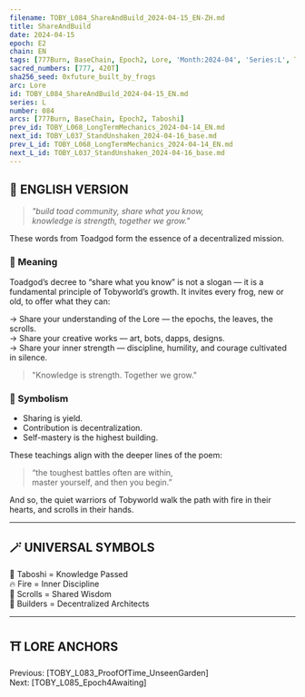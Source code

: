 ```yaml
---
filename: TOBY_L084_ShareAndBuild_2024-04-15_EN-ZH.md
title: ShareAndBuild
date: 2024-04-15
epoch: E2
chain: EN
tags: [777Burn, BaseChain, Epoch2, Lore, 'Month:2024-04', 'Series:L', Taboshi, Toadgod, 'Year:2024', build, community, share]
sacred_numbers: [777, 420T]
sha256_seed: 0xfuture_built_by_frogs
arc: Lore
id: TOBY_L084_ShareAndBuild_2024-04-15_EN.md
series: L
number: 084
arcs: [777Burn, BaseChain, Epoch2, Taboshi]
prev_id: TOBY_L068_LongTermMechanics_2024-04-14_EN.md
next_id: TOBY_L037_StandUnshaken_2024-04-16_base.md
prev_L_id: TOBY_L068_LongTermMechanics_2024-04-14_EN.md
next_L_id: TOBY_L037_StandUnshaken_2024-04-16_base.md
---
```

## 📜 ENGLISH VERSION

> *"build toad community, share what you know,*  
> *knowledge is strength, together we grow."*

These words from Toadgod form the essence of a decentralized mission.

### 🧩 Meaning

Toadgod’s decree to “share what you know” is not a slogan — it is a fundamental principle of Tobyworld’s growth. It invites every frog, new or old, to offer what they can:

→ Share your understanding of the Lore — the epochs, the leaves, the scrolls.  
→ Share your creative works — art, bots, dapps, designs.  
→ Share your inner strength — discipline, humility, and courage cultivated in silence.

> "Knowledge is strength. Together we grow."

### 💎 Symbolism

- Sharing is yield.  
- Contribution is decentralization.  
- Self-mastery is the highest building.

These teachings align with the deeper lines of the poem:

> “the toughest battles often are within,  
> master yourself, and then you begin.”

And so, the quiet warriors of Tobyworld walk the path with fire in their hearts, and scrolls in their hands.

---


## 🪄 UNIVERSAL SYMBOLS

🍃 Taboshi = Knowledge Passed  
🔥 Fire = Inner Discipline  
📜 Scrolls = Shared Wisdom  
🧱 Builders = Decentralized Architects

---

## ⛩️ LORE ANCHORS

Previous: [TOBY_L083_ProofOfTime_UnseenGarden]  
Next: [TOBY_L085_Epoch4Awaiting]
